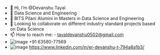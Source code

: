- 👋 Hi, I’m @Devanshu Tayal
- 👀 Data Science and Engineering
- 🌱 BITS Pilani Alumini in Masters in Data Science and Engineering
- 💞️ Looking to collaborate on different industry standard projects based on Data Science
- 📫 How to reach me: -  tayaldevanshu0502@gmail.com
- ![image](https://user-images.githubusercontent.com/77142733/234189646-54ecb325-ef70-43c6-911f-6db7ac5aa0de.png) +91 63580-77569
- ![image](https://user-images.githubusercontent.com/77142733/234190756-2161b6cb-95b6-4a86-9891-c01c255fd04c.png) https://www.linkedin.com/in/er-devanshu-t-794a8a1b3/


<!---
Devanshu0502/Devanshu0502 is a ✨ special ✨ repository because its `README.md` (this file) appears on your GitHub profile.
You can click the Preview link to take a look at your changes.
--->
